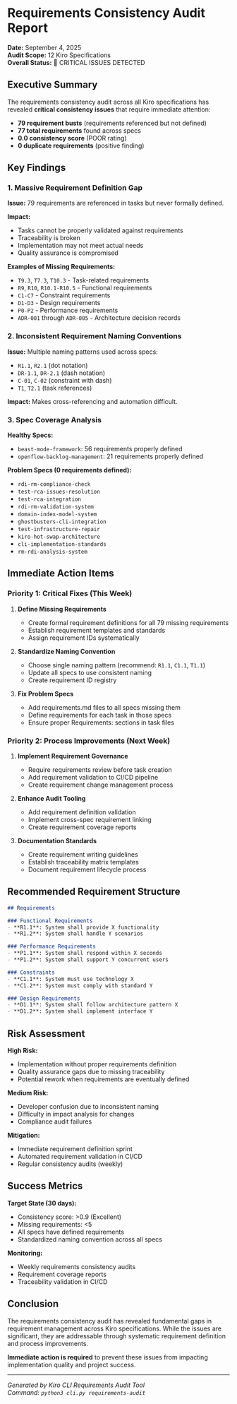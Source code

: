# Requirements Consistency Audit Report

**Date:** September 4, 2025  
**Audit Scope:** 12 Kiro Specifications  
**Overall Status:** 🚨 CRITICAL ISSUES DETECTED

## Executive Summary

The requirements consistency audit across all Kiro specifications has revealed **critical consistency issues** that require immediate attention:

- **79 requirement busts** (requirements referenced but not defined)
- **77 total requirements** found across specs
- **0.0 consistency score** (POOR rating)
- **0 duplicate requirements** (positive finding)

## Key Findings

### 1. Massive Requirement Definition Gap
**Issue:** 79 requirements are referenced in tasks but never formally defined.

**Impact:** 
- Tasks cannot be properly validated against requirements
- Traceability is broken
- Implementation may not meet actual needs
- Quality assurance is compromised

**Examples of Missing Requirements:**
- `T9.3`, `T7.3`, `T10.3` - Task-related requirements
- `R9`, `R10`, `R10.1-R10.5` - Functional requirements  
- `C1-C7` - Constraint requirements
- `D1-D3` - Design requirements
- `P0-P2` - Performance requirements
- `ADR-001` through `ADR-005` - Architecture decision records

### 2. Inconsistent Requirement Naming Conventions
**Issue:** Multiple naming patterns used across specs:
- `R1.1`, `R2.1` (dot notation)
- `DR-1.1`, `DR-2.1` (dash notation)
- `C-01`, `C-02` (constraint with dash)
- `T1`, `T2.1` (task references)

**Impact:** Makes cross-referencing and automation difficult.

### 3. Spec Coverage Analysis
**Healthy Specs:**
- `beast-mode-framework`: 56 requirements properly defined
- `openflow-backlog-management`: 21 requirements properly defined

**Problem Specs (0 requirements defined):**
- `rdi-rm-compliance-check`
- `test-rca-issues-resolution` 
- `test-rca-integration`
- `rdi-rm-validation-system`
- `domain-index-model-system`
- `ghostbusters-cli-integration`
- `test-infrastructure-repair`
- `kiro-hot-swap-architecture`
- `cli-implementation-standards`
- `rm-rdi-analysis-system`

## Immediate Action Items

### Priority 1: Critical Fixes (This Week)
1. **Define Missing Requirements**
   - Create formal requirement definitions for all 79 missing requirements
   - Establish requirement templates and standards
   - Assign requirement IDs systematically

2. **Standardize Naming Convention**
   - Choose single naming pattern (recommend: `R1.1`, `C1.1`, `T1.1`)
   - Update all specs to use consistent naming
   - Create requirement ID registry

3. **Fix Problem Specs**
   - Add requirements.md files to all specs missing them
   - Define requirements for each task in those specs
   - Ensure proper Requirements: sections in task files

### Priority 2: Process Improvements (Next Week)
1. **Implement Requirement Governance**
   - Require requirements review before task creation
   - Add requirement validation to CI/CD pipeline
   - Create requirement change management process

2. **Enhance Audit Tooling**
   - Add requirement definition validation
   - Implement cross-spec requirement linking
   - Create requirement coverage reports

3. **Documentation Standards**
   - Create requirement writing guidelines
   - Establish traceability matrix templates
   - Document requirement lifecycle process

## Recommended Requirement Structure

```markdown
## Requirements

### Functional Requirements
- **R1.1**: System shall provide X functionality
- **R1.2**: System shall handle Y scenarios

### Performance Requirements  
- **P1.1**: System shall respond within X seconds
- **P1.2**: System shall support Y concurrent users

### Constraints
- **C1.1**: System must use technology X
- **C1.2**: System must comply with standard Y

### Design Requirements
- **D1.1**: System shall follow architecture pattern X
- **D1.2**: System shall implement interface Y
```

## Risk Assessment

**High Risk:**
- Implementation without proper requirements definition
- Quality assurance gaps due to missing traceability
- Potential rework when requirements are eventually defined

**Medium Risk:**
- Developer confusion due to inconsistent naming
- Difficulty in impact analysis for changes
- Compliance audit failures

**Mitigation:**
- Immediate requirement definition sprint
- Automated requirement validation in CI/CD
- Regular consistency audits (weekly)

## Success Metrics

**Target State (30 days):**
- Consistency score: >0.9 (Excellent)
- Missing requirements: <5
- All specs have defined requirements
- Standardized naming convention across all specs

**Monitoring:**
- Weekly requirements consistency audits
- Requirement coverage reports
- Traceability validation in CI/CD

## Conclusion

The requirements consistency audit has revealed fundamental gaps in requirement management across Kiro specifications. While the issues are significant, they are addressable through systematic requirement definition and process improvements. 

**Immediate action is required** to prevent these issues from impacting implementation quality and project success.

---

*Generated by Kiro CLI Requirements Audit Tool*  
*Command: `python3 cli.py requirements-audit`*